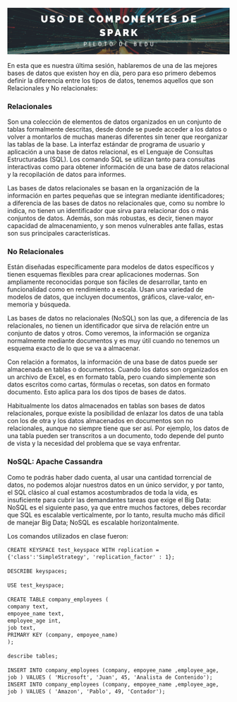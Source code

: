 <p align="center">
  <img src="fondo.png" />
</p>

En esta que es nuestra última sesión, hablaremos de una de las mejores bases de datos que existen hoy en día, pero para eso primero debemos definir la diferencia entre los tipos de datos, tenemos aquellos que son Relacionales y No relacionales:
### Relacionales

Son una colección de elementos de datos organizados en un conjunto de tablas formalmente descritas, desde donde se puede acceder a los datos o volver a montarlos de muchas maneras diferentes sin tener que reorganizar las tablas de la base. La interfaz estándar de programa de usuario y aplicación a una base de datos relacional, es el Lenguaje de Consultas Estructuradas (SQL). Los comando SQL se utilizan tanto para consultas interactivas como para obtener información de una base de datos relacional y la recopilación de datos para informes.

Las bases de datos relacionales se basan en la organización de la información en partes pequeñas que se integran mediante identificadores; a diferencia de las bases de datos no relacionales que, como su nombre lo indica, no tienen un identificador que sirva para relacionar dos o más conjuntos de datos. Además, son más robustas, es decir, tienen mayor capacidad de almacenamiento, y son menos vulnerables ante fallas, estas son sus principales características.
### No Relacionales
Están diseñadas específicamente para modelos de datos específicos y tienen esquemas flexibles para crear aplicaciones modernas. Son ampliamente reconocidas porque son fáciles de desarrollar, tanto en funcionalidad como en rendimiento a escala. Usan una variedad de modelos de datos, que incluyen documentos, gráficos, clave-valor, en-memoria y búsqueda.

Las bases de datos no relacionales (NoSQL) son las que, a diferencia de las relacionales, no tienen un identificador que sirva de relación entre un conjunto de datos y otros. Como veremos, la información se organiza normalmente mediante documentos y es muy útil cuando no tenemos un esquema exacto de lo que se va a almacenar.

Con relación a formatos, la información de una base de datos puede ser almacenada en tablas o documentos. Cuando los datos son organizados en un archivo de Excel, es en formato tabla, pero cuando simplemente son datos escritos como cartas, fórmulas o recetas, son datos en formato documento. Esto aplica para los dos tipos de bases de datos.

Habitualmente los datos almacenados en tablas son bases de datos relacionales, porque existe la posibilidad de enlazar los datos de una tabla con los de otra y los datos almacenados en documentos son no relacionales, aunque no siempre tiene que ser así. Por ejemplo, los datos de una tabla pueden ser transcritos a un documento, todo depende del punto de vista y la necesidad del problema que se vaya enfrentar.

### NoSQL: Apache Cassandra
Como te podrás haber dado cuenta, al usar una cantidad torrencial de datos, no podemos alojar nuestros datos en un único servidor, y por tanto, el SQL clásico al cual estamos acostumbrados de toda la vida, es insuficiente para cubrir las demandantes tareas que exige el Big Data: NoSQL es el siguiente paso, ya que entre muchos factores, debes recordar que SQL es escalable verticalmente, por lo tanto, resulta mucho más díficil de manejar Big Data; NoSQL es escalable horizontalmente.


Los comandos utilizados en clase fueron:
 ```
CREATE KEYSPACE test_keyspace WITH replication = {'class':'SimpleStrategy', 'replication_factor' : 1};

DESCRIBE keyspaces;

USE test_keyspace;

CREATE TABLE company_employees (
company text,
empoyee_name text,
employee_age int,
job text,
PRIMARY KEY (company, empoyee_name)
);

describe tables;

INSERT INTO company_employees (company, empoyee_name ,employee_age, job ) VALUES ( 'Microsoft', 'Juan', 45, 'Analista de Contenido');
INSERT INTO company_employees (company, empoyee_name ,employee_age, job ) VALUES ( 'Amazon', 'Pablo', 49, 'Contador');
  ```